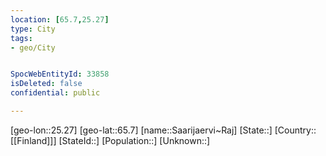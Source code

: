 ```yaml
---
location: [65.7,25.27]
type: City
tags:
- geo/City


SpocWebEntityId: 33858
isDeleted: false
confidential: public

---
```

[geo-lon::25.27]
[geo-lat::65.7]
[name::Saarijaervi~Raj]
[State::]
[Country::[[Finland]]]
[StateId::]
[Population::]
[Unknown::]

